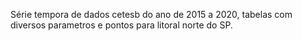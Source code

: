 Série tempora de dados cetesb do ano de 2015 a 2020, tabelas com diversos parametros e pontos para litoral norte do SP.

